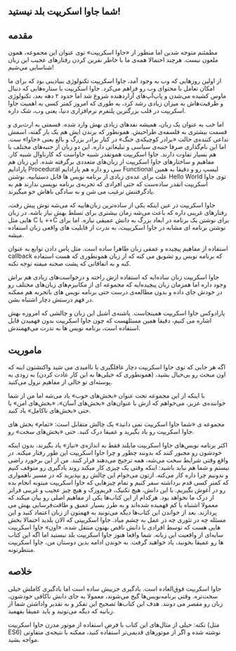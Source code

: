 ## شما جاوا اسکریپت بلد نیستید!
## مقدمه

مطمئنم متوجه شدین اما منظور از «جاوا اسکریپت» توی عنوان این مجموعه، همون ملعون  نیست. هرچند احتمالا همه‌ی ما با خاطر نفرین کردن رفتارهای عجیب این زبان شناسایی می‌شیم!

از اولین روزهایی که وب به وجود آمد، جاوا اسکریپت تکنولوژی بنیادینی بود که برای ما امکان تعامل با محتوای وب رو فراهم می‌کرد. جاوا اسکریپت با ستاره‌هایی که دنبال ماوس کشیده می‌شدن و پاپ‌آپ‌های آزاردهنده شروع شد اما حدود ۲ دهه بعد، تکنولوژی و ظرفیت‌هاش به میزان زیادی رشد کرد، به طوری که امروز کمتر کسی به اهمیت جاوا اسکریپت در قلب بزرگترین پلتفرم نرم‌افزاری دنیا، یعنی وب، شک داره.

اما خب به عنوان یک زبان، همیشه نقدهای زیادی بهش وارد شده.  قسمتی به ارث‌بری و قسمت بیشتری به فلسفه‌ی طراحیش.  همونطور که برندن ایش هم یک بار گفته، اسمش تداعی کننده‌ی حالت «برادر کوچیکه‌ی خنگ» در کنار برادر بزرگ و بالغ یعنی «جاوا» ست. اما این نام‌گذاری صرفا جنبه‌ی سیاسی و تبلیغاتی داره. این دو زبان از جنبه‌های مختلف با هم بسیار تفاوت دارند. جاوا اسکریپت همونقدر شبیه جاواست که کارناوال شبیه کار.
مفاهیم و ساختارهای جاوا اسکریپت از زبان‌های متعددی برگرفته شده. این زبان هم پارادایم Procedural سی رو داره هم پارادایم Functional لیسپ رو و دقیقا به همین علت برای عده‌ی زیادی از برنامه نویس ها قابل دستیابیه.  نوشتن Hello World  توی جاوا اسکریپت انقدر ساده‌ست که حتی افرادی که تجربه‌ی برنامه نویسی ندارند هم به یادگرفتنش ترغیب می شن و به سادگی باهاش خو میگیرند.

جاوا اسکریپت در عین اینکه یکی از ساده‌ترین زبان‌هاییه که می‌شه توش پیش رفت، رفتارهای غریبی داره که باعث می‌شه زمان بیشتری برای تسلط بهش نیاز باشه. در زبان هایی مثل C یا ++C برای نوشتن یک برنامه در ابعاد بزرگ به دانش عمیقی نیازه. اما برای نوشتن برنامه ای مشابه در جاوا اسکریپیت، به ندرت از قابلیت های واقعی زبان استفاده میشه.

استفاده از مفاهیم پیچیده و عمقی زبان ظاهرا ساده است. مثل پاس دادن توابع به عنوان callback که برنامه نویس رو تشویق می کنه که از زبان همونطوری که هست استفاده کنه و به اتفاقاتی که پشت صحنه میفته توجه نکنه.

جاوا اسکریپت زبان ساده‌ایه که استفاده ازش راحته و درخواست‌های زیادی هم براش وجود داره اما همزمان زبان پیچیده‌ایه که مجموعه ای از مکانیزم‌های زبان‌های مختلف رو در خودش جای داده و بدون مطالعه‌ی درست حتی برنامه نویس های باتجربه هم ممکنه در فهم درستش دچار اشتباه بشن.

پارادوکس جاوا اسکریپت همینجاست. پاشنه‌ی آشیل این زبان و چالشی که امروزه بهش اشاره می کنیم، دقیقا همین مسئلهست که چون جاوا اسکریپت بدون فهمیدن قابل استفاده است، برنامه نویس ها به ندرت می‌فهمندش.

## ماموریت
اگه هر جایی که توی جاوا اسکریپت دچار غافلگیری یا ناامیدی می شید واکنشتون اینه که  اون مبحث رو بی‌خیال بشید، (همونطوری که خیلی‌ها به این کار عادت کردن) به زودی به پوسته‌ای تو خالی از مفاهیم نزول می‌کنید.

با اینکه از این مجموعه  تحت عنوان «بخش‌های خوب» یاد می‌شه اما من از شما خواننده‌ی عزیز، می‌خواهم که ازش با عنوان‌های «بخش‌های آسان»، «بخش‌های امن» یا حتی «بخش‌های ناکامل» یاد کنید.

مجموعه ی «شما جاوا اسکریپت نمی دانید» یک چالش متقابل است: «تمام» بخش های جاوا اسکریپت رو یاد بگیرید و عمیقا درک کنید. حتی «بخش‌های سخت» رو.

اکثر برنامه نویس‌های جاوا اسکریپت مایلند فقط به اندازه‌ی «نیاز» یاد بگیرند،  بدون اینکه خودشون رو مجبور کنند که بدونند چطور و چرا جاوا اسکریپت این طور رفتار میکنه. در واقع وقتی شرایط سخت می‌شه، همه ترجیح می‌دهند فرار کنند.
من از این برخورد راضی نیستم و شما هم نباید باشید:  اینکه وقتی یک چیزی کار میکند روند یادگیری رو متوقف کنیم و ندونیم چرا داره کار می‌کنه.  ازتون می‌خوام این چالش رو بپذیرید که در مسیر ناهمواری که کمتر کسی قدم برداشته سفر کنیم و تمام چیزهایی که جاوا اسکریپت میتونه انجام بده رو در آغوش بگیریم. با این دانش، هیچ تکنیک، فریم‌ورک و  هیچ چیز عجیب و غریبی فراتر از درک ما نخواهد بود.
هرکدام از این کتاب‌ها یکی از مفاهیم اصلی رو بیان میکند که معمولا اشتباه یا کم فهمیده شده‌اند و به طرز بسیار عمیق و طاقت‌فرسایی بهش می پردازند. بعد از خواندن این کتاب‌ها دیگه می‌تونید به فهمتون از زبان اعتماد کنید و این مسئله چه در تئوری چه در عمل به چشم میاد. 
جاوا اسکریپتی که الان بلدید احتمالا بخش هایی هست که توسط افرادی با دانش ناقص بهتون منتقل شده. «اون» جاوا اسکریپت سایه‌ای از واقعیت این زبانه.  شما واقعا هنوز جاوا اسکریپت بلد نیستید  اما اگه این کتاب ها رو عمیقا بخونید، یاد خواهید گرفت. به خوندن ادامه بدین دوستان من، جاوا اسکریپت منتظرتونه.

## خلاصه
جاوا اسکریپت فوق‌العاده است. یادگیری جزییش ساده است اما یادگیری کاملش خیلی سخت‌تره. وقتی برنامه‌نویس‌ها گیج می‌شوند،  معمولا به جای دانش ناکافی خودشون، زبان رو مقصر می دونند.  هدف این کتاب‌ها تصحیح این تفکر و به تقدیر واداشتن شما از زبانیه که دیگه می‌تونید و باید عمیقا بفهمید.

نکته: خیلی از مثال‌های این کتاب با فرض استفاده از موتور مدرن جاوا اسکریپت (مثل ES6) نوشته شده و اگر از موتورهای قدیمی‌تر استفاده کنید،  ممکنه با نتیجه‌ی متفاوتی مواجه بشید.

